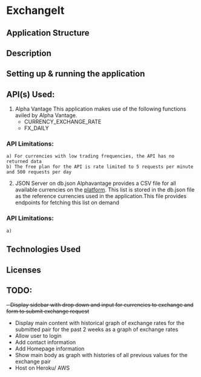 # ExchangeIt

## Application Structure

## Description

## Setting up & running the application


## API(s) Used:
1. Alpha Vantage
   This application makes use of the following functions aviled by Alpha Vantage.
    - CURRENCY_EXCHANGE_RATE
    - FX_DAILY

  ### API Limitations:
    a) For currencies with low trading frequencies, the API has no returned data
    b) The free plan for the API is rate limited to 5 requests per minute and 500 requests per day
 
 2. JSON Server on db.json
    Alphavantage provides a CSV file for all available currencies on the [platform](https://www.alphavantage.co/physical_currency_list/). This list is stored  in the db.json file as the reference currencies used in the application.This file provides endpoints for fetching this list on demand
  ### API Limitations:
    a)
    
## Technologies Used


## Licenses




## TODO:
~~- Display sidebar with drop down and  input for currencies to exchange and form to submit exchange request~~
- Display main content with historical graph of exchange rates for the submitted pair for the past 2 weeks as a graph of exchange rates
- Allow user to login 
- Add contact information
- Add Homepage information
- Show main body as graph with histories of all previous values for the exchange pair
- Host on Heroku/ AWS

